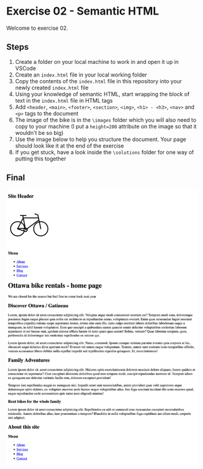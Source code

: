 # Exercise 02 - Semantic HTML

Welcome to exercise 02. 

## Steps

1. Create a folder on your local machine to work in and open it up in VSCode
2. Create an `index.html` file in your local working folder 
3. Copy the contents of the `index.html` file in this repository into your newly created `index.html` file 
4. Using your knowledge of semantic HTML, start wrapping the block of text in the `index.html` file in HTML tags 
5. Add `<header`, `<main>`, `<footer>`, `<section>`, `<img>`, `<h1> - <h3>`, `<nav>` and `<p>` tags to the document
6. The image of the bike is in the `\images` folder which you will also need to copy to your machine (I put a `height=200` attribute on the image so that it wouldn't be so big)
7. Use the image below to help you structure the document. Your page should look like it at the end of the exercise 
8. If you get stuck, have a look inside the `\solutions` folder for one way of putting this together

## Final

![This is an image](/images/finished.png)
